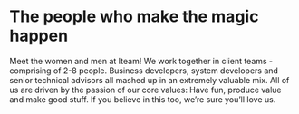 # The people who make the magic happen

Meet the women and men at Iteam! We work together in client teams - comprising of 2-8 people. Business developers, system developers and senior technical advisors all mashed up in an extremely valuable mix. All of us are driven by the passion of our core values: Have fun, produce value and make good stuff. If you believe in this too, we’re sure you’ll love us.
